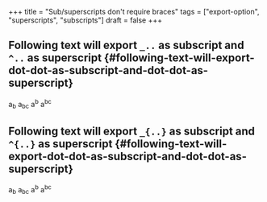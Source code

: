 +++
title = "Sub/superscripts don't require braces"
tags = ["export-option", "superscripts", "subscripts"]
draft = false
+++

## Following text will export `_..` as subscript and `^..` as superscript {#following-text-will-export-dot-dot-as-subscript-and-dot-dot-as-superscript}

a<sub>b</sub> a<sub>bc</sub> a<sup>b</sup> a<sup>bc</sup>


## Following text will export `_{..}` as subscript and `^{..}` as superscript {#following-text-will-export-dot-dot-as-subscript-and-dot-dot-as-superscript}

a<sub>b</sub> a<sub>bc</sub> a<sup>b</sup> a<sup>bc</sup>
